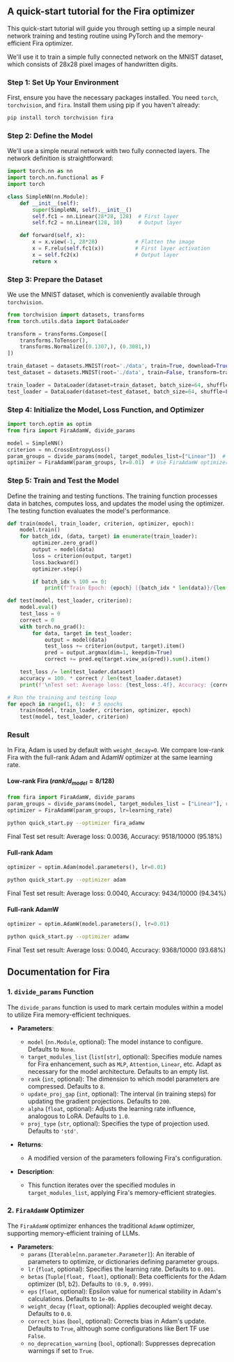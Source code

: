 ## A quick-start tutorial for the Fira optimizer

This quick-start tutorial will guide you through setting up a simple neural network training and testing routine using PyTorch and the memory-efficient Fira optimizer.

We'll use it to train a simple fully connected network on the MNIST dataset, which consists of 28x28 pixel images of handwritten digits.

### Step 1: Set Up Your Environment
First, ensure you have the necessary packages installed. You need `torch`, `torchvision`, and `fira`. Install them using pip if you haven't already:

```bash
pip install torch torchvision fira
```

### Step 2: Define the Model

We'll use a simple neural network with two fully connected layers. The network definition is straightforward:

```python
import torch.nn as nn
import torch.nn.functional as F
import torch

class SimpleNN(nn.Module):
    def __init__(self):
        super(SimpleNN, self).__init__()
        self.fc1 = nn.Linear(28*28, 128)  # First layer
        self.fc2 = nn.Linear(128, 10)     # Output layer

    def forward(self, x):
        x = x.view(-1, 28*28)            # Flatten the image
        x = F.relu(self.fc1(x))          # First layer activation
        x = self.fc2(x)                  # Output layer
        return x
```

### Step 3: Prepare the Dataset

We use the MNIST dataset, which is conveniently available through `torchvision`.

```python
from torchvision import datasets, transforms
from torch.utils.data import DataLoader

transform = transforms.Compose([
    transforms.ToTensor(),
    transforms.Normalize((0.1307,), (0.3081,))
])

train_dataset = datasets.MNIST(root='./data', train=True, download=True, transform=transform)
test_dataset = datasets.MNIST(root='./data', train=False, transform=transform)

train_loader = DataLoader(dataset=train_dataset, batch_size=64, shuffle=True)
test_loader = DataLoader(dataset=test_dataset, batch_size=64, shuffle=False)
```

### Step 4: Initialize the Model, Loss Function, and Optimizer

```python
import torch.optim as optim
from fira import FiraAdamW, divide_params

model = SimpleNN()
criterion = nn.CrossEntropyLoss()
param_groups = divide_params(model, target_modules_list=["Linear"])  # Group parameters
optimizer = FiraAdamW(param_groups, lr=0.01)  # Use FiraAdamW optimizer
```

### Step 5: Train and Test the Model

Define the training and testing functions. The training function processes data in batches, computes loss, and updates the model using the optimizer. The testing function evaluates the model's performance.

```python
def train(model, train_loader, criterion, optimizer, epoch):
    model.train()
    for batch_idx, (data, target) in enumerate(train_loader):
        optimizer.zero_grad()
        output = model(data)
        loss = criterion(output, target)
        loss.backward()
        optimizer.step()

        if batch_idx % 100 == 0:
            print(f'Train Epoch: {epoch} [{batch_idx * len(data)}/{len(train_loader.dataset)}] Loss: {loss.item():.6f}')

def test(model, test_loader, criterion):
    model.eval()
    test_loss = 0
    correct = 0
    with torch.no_grad():
        for data, target in test_loader:
            output = model(data)
            test_loss += criterion(output, target).item()
            pred = output.argmax(dim=1, keepdim=True)
            correct += pred.eq(target.view_as(pred)).sum().item()

    test_loss /= len(test_loader.dataset)
    accuracy = 100. * correct / len(test_loader.dataset)
    print(f'\nTest set: Average loss: {test_loss:.4f}, Accuracy: {correct}/{len(test_loader.dataset)} ({accuracy:.2f}%)\n')

# Run the training and testing loop
for epoch in range(1, 6):  # 5 epochs
    train(model, train_loader, criterion, optimizer, epoch)
    test(model, test_loader, criterion)
```

### Result
In Fira, Adam is used by default with `weight_decay=0`. We compare low-rank Fira with the full-rank Adam and AdamW optimizer at the same learning rate. 

#### Low-rank Fira ($rank/d_{model}=8/128$)
```python
from fira import FiraAdamW, divide_params
param_groups = divide_params(model, target_modules_list = ["Linear"], rank=8)
optimizer = FiraAdamW(param_groups, lr=learning_rate)
```
```bash
python quick_start.py --optimizer fira_adamw  
```
Final Test set result: Average loss: 0.0036, Accuracy: 9518/10000 (95.18%)
#### Full-rank Adam
```python
optimizer = optim.Adam(model.parameters(), lr=0.01)
```
```bash
python quick_start.py --optimizer adam  
```
Final Test set result: Average loss: 0.0040, Accuracy: 9434/10000 (94.34%)
#### Full-rank AdamW
```python
optimizer = optim.AdamW(model.parameters(), lr=0.01)
```
```bash
python quick_start.py --optimizer adamw  
```
Final Test set result: Average loss: 0.0040, Accuracy: 9368/10000 (93.68%)

## Documentation for Fira

### 1. `divide_params` Function

The `divide_params` function is used to mark certain modules within a model to utilize Fira memory-efficient techniques.

- **Parameters**:
  - `model` (`nn.Module`, optional): The model instance to configure. Defaults to `None`.
  - `target_modules_list` (`list[str]`, optional): Specifies module names for Fira enhancement, such as `MLP`, `Attention`, `Linear`, etc. Adapt as necessary for the model architecture. Defaults to an empty list.
  - `rank` (`int`, optional): The dimension to which model parameters are compressed. Defaults to `8`.
  - `update_proj_gap` (`int`, optional): The interval (in training steps) for updating the gradient projections. Defaults to `200`.
  - `alpha` (`float`, optional): Adjusts the learning rate influence, analogous to LoRA. Defaults to `1.0`.
  - `proj_type` (`str`, optional): Specifies the type of projection used. Defaults to `'std'`.

- **Returns**:
  - A modified version of the parameters following Fira's configuration.

- **Description**:
  - This function iterates over the specified modules in `target_modules_list`, applying Fira's memory-efficient strategies. 

### 2. `FiraAdamW` Optimizer

The `FiraAdamW` optimizer enhances the traditional `AdamW` optimizer, supporting memory-efficient training of LLMs.

- **Parameters**:
  - `params` (`Iterable[nn.parameter.Parameter]`): An iterable of parameters to optimize, or dictionaries defining parameter groups.
  - `lr` (`float`, optional): Specifies the learning rate. Defaults to `0.001`.
  - `betas` (`Tuple[float, float]`, optional): Beta coefficients for the Adam optimizer (b1, b2). Defaults to `(0.9, 0.999)`.
  - `eps` (`float`, optional): Epsilon value for numerical stability in Adam's calculations. Defaults to `1e-06`.
  - `weight_decay` (`float`, optional): Applies decoupled weight decay. Defaults to `0.0`.
  - `correct_bias` (`bool`, optional): Corrects bias in Adam's update. Defaults to `True`, although some configurations like Bert TF use `False`.
  - `no_deprecation_warning` (`bool`, optional): Suppresses deprecation warnings if set to `True`. 